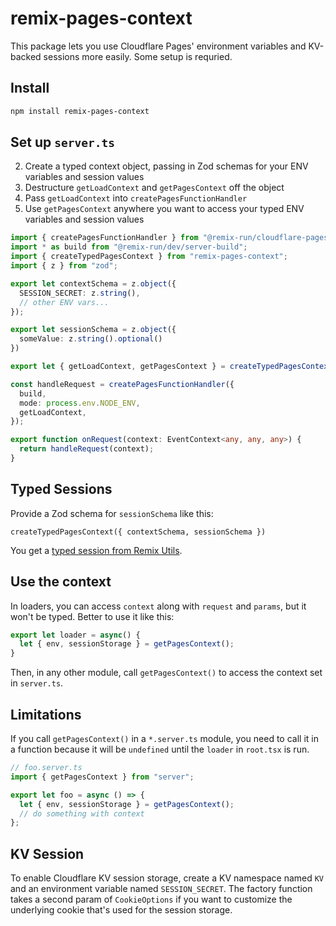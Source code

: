 # remix-pages-context

This package lets you use Cloudflare Pages' environment variables and KV-backed sessions more easily. 
Some setup is requried.

## Install

```sh
npm install remix-pages-context
```

## Set up `server.ts`

2. Create a typed context object, passing in Zod schemas for your ENV variables and session values 
3. Destructure `getLoadContext` and `getPagesContext` off the object
4. Pass `getLoadContext` into `createPagesFunctionHandler`
5. Use `getPagesContext` anywhere you want to access your typed ENV variables and session values

```ts
import { createPagesFunctionHandler } from "@remix-run/cloudflare-pages";
import * as build from "@remix-run/dev/server-build";
import { createTypedPagesContext } from "remix-pages-context";
import { z } from "zod";

export let contextSchema = z.object({
  SESSION_SECRET: z.string(),
  // other ENV vars...
});

export let sessionSchema = z.object({
  someValue: z.string().optional()
})

export let { getLoadContext, getPagesContext } = createTypedPagesContext({contextSchema, sessionSchema});

const handleRequest = createPagesFunctionHandler({
  build,
  mode: process.env.NODE_ENV,
  getLoadContext,
});

export function onRequest(context: EventContext<any, any, any>) {
  return handleRequest(context);
}
```

## Typed Sessions

Provide a Zod schema for `sessionSchema` like this:

```
createTypedPagesContext({ contextSchema, sessionSchema })
```

You get a [typed session from Remix Utils](https://github.com/sergiodxa/remix-utils#typed-sessions).

## Use the context

In loaders, you can access `context` along with `request` and `params`, but it won't be typed. Better to use it like this:

```ts
export let loader = async() {
  let { env, sessionStorage } = getPagesContext();
}
```

Then, in any other module, call `getPagesContext()` to access the context set in `server.ts`.

## Limitations

If you call `getPagesContext()` in a `*.server.ts` module, you need to call it in a function because it will be `undefined`
until the `loader` in `root.tsx` is run.

```ts
// foo.server.ts
import { getPagesContext } from "server";

export let foo = async () => {
  let { env, sessionStorage } = getPagesContext();
  // do something with context
};
```

## KV Session

To enable Cloudflare KV session storage, create a KV namespace named `KV` and
an environment variable named `SESSION_SECRET`. The factory function takes a
second param of `CookieOptions` if you want to customize the underlying cookie
that's used for the session storage.
